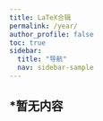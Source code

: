 ```yaml
---
title: LaTeX合辑
permalink: /year/
author_profile: false
toc: true
sidebar:
  title: "导航"
  nav: sidebar-sample
---
```

## *暂无内容

